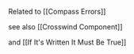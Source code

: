 Related to [[Compass Errors]]

see also [[Crosswind Component]]

and [[If It's Written It Must Be True]]